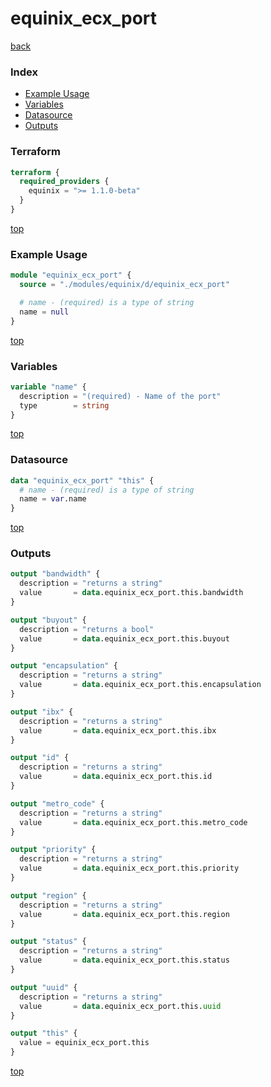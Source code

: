 # equinix_ecx_port

[back](../equinix.md)

### Index

- [Example Usage](#example-usage)
- [Variables](#variables)
- [Datasource](#datasource)
- [Outputs](#outputs)

### Terraform

```terraform
terraform {
  required_providers {
    equinix = ">= 1.1.0-beta"
  }
}
```

[top](#index)

### Example Usage

```terraform
module "equinix_ecx_port" {
  source = "./modules/equinix/d/equinix_ecx_port"

  # name - (required) is a type of string
  name = null
}
```

[top](#index)

### Variables

```terraform
variable "name" {
  description = "(required) - Name of the port"
  type        = string
}
```

[top](#index)

### Datasource

```terraform
data "equinix_ecx_port" "this" {
  # name - (required) is a type of string
  name = var.name
}
```

[top](#index)

### Outputs

```terraform
output "bandwidth" {
  description = "returns a string"
  value       = data.equinix_ecx_port.this.bandwidth
}

output "buyout" {
  description = "returns a bool"
  value       = data.equinix_ecx_port.this.buyout
}

output "encapsulation" {
  description = "returns a string"
  value       = data.equinix_ecx_port.this.encapsulation
}

output "ibx" {
  description = "returns a string"
  value       = data.equinix_ecx_port.this.ibx
}

output "id" {
  description = "returns a string"
  value       = data.equinix_ecx_port.this.id
}

output "metro_code" {
  description = "returns a string"
  value       = data.equinix_ecx_port.this.metro_code
}

output "priority" {
  description = "returns a string"
  value       = data.equinix_ecx_port.this.priority
}

output "region" {
  description = "returns a string"
  value       = data.equinix_ecx_port.this.region
}

output "status" {
  description = "returns a string"
  value       = data.equinix_ecx_port.this.status
}

output "uuid" {
  description = "returns a string"
  value       = data.equinix_ecx_port.this.uuid
}

output "this" {
  value = equinix_ecx_port.this
}
```

[top](#index)